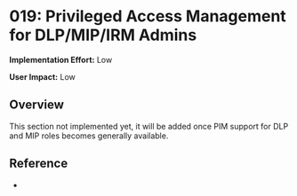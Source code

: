 # 019: Privileged Access Management for DLP/MIP/IRM Admins

**Implementation Effort:** Low

**User Impact:** Low

## Overview

This section not implemented yet, it will be added once PIM support for DLP and MIP roles becomes generally available.

## Reference

* 

